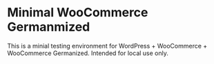 # Minimal WooCommerce Germanmized

This is a minial testing environment for WordPress + WooCommerce + WooCommerce Germanized.
Intended for local use only.
